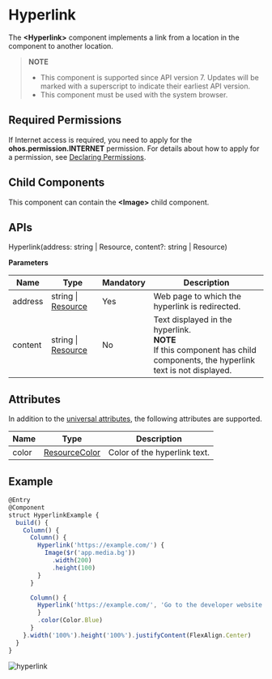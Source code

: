 # Hyperlink

The **\<Hyperlink>** component implements a link from a location in the component to another location.

>  **NOTE**
>
>  - This component is supported since API version 7. Updates will be marked with a superscript to indicate their earliest API version.
>  - This component must be used with the system browser.

## Required Permissions

If Internet access is required, you need to apply for the **ohos.permission.INTERNET** permission. For details about how to apply for a permission, see [Declaring Permissions](../../security/accesstoken-guidelines.md).

## Child Components

This component can contain the **\<Image>** child component.


## APIs

Hyperlink(address: string | Resource, content?: string | Resource)

**Parameters**

| Name| Type| Mandatory| Description|
| -------- | -------- | -------- | -------- |
| address | string \| [Resource](ts-types.md#resource) | Yes| Web page to which the hyperlink is redirected.|
| content | string \| [Resource](ts-types.md#resource) | No| Text displayed in the hyperlink.<br>**NOTE**<br>If this component has child components, the hyperlink text is not displayed.|

## Attributes

In addition to the [universal attributes](ts-universal-attributes-size.md), the following attributes are supported.

| Name| Type| Description|
| -------- | -------- | -------- |
| color | [ResourceColor](ts-types.md#resourcecolor) | Color of the hyperlink text.|

## Example

```ts
@Entry
@Component
struct HyperlinkExample {
  build() {
    Column() {
      Column() {
        Hyperlink('https://example.com/') {
          Image($r('app.media.bg'))
            .width(200)
            .height(100)
        }
      }

      Column() {
        Hyperlink('https://example.com/', 'Go to the developer website') {
        }
        .color(Color.Blue)
      }
    }.width('100%').height('100%').justifyContent(FlexAlign.Center)
  }
}
```

![hyperlink](figures/hyperlink.PNG)
